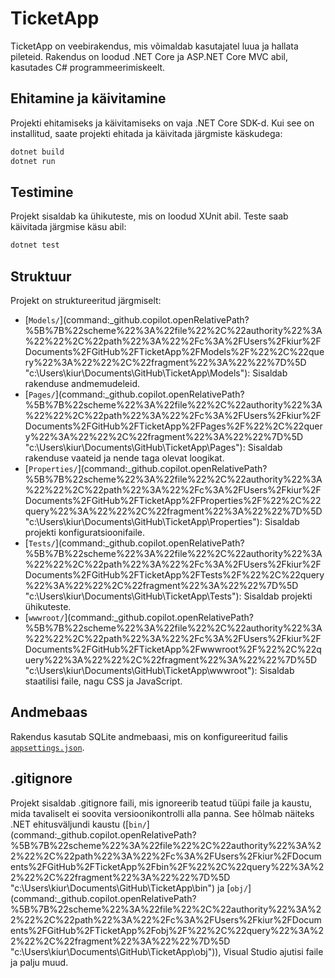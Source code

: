# TicketApp

TicketApp on veebirakendus, mis võimaldab kasutajatel luua ja hallata pileteid. Rakendus on loodud .NET Core ja ASP.NET Core MVC abil, kasutades C# programmeerimiskeelt.

## Ehitamine ja käivitamine

Projekti ehitamiseks ja käivitamiseks on vaja .NET Core SDK-d. Kui see on installitud, saate projekti ehitada ja käivitada järgmiste käskudega:

```sh
dotnet build
dotnet run
```

## Testimine

Projekt sisaldab ka ühikuteste, mis on loodud XUnit abil. Teste saab käivitada järgmise käsu abil:

```sh
dotnet test
```

## Struktuur

Projekt on struktureeritud järgmiselt:

- [``Models/``](command:_github.copilot.openRelativePath?%5B%7B%22scheme%22%3A%22file%22%2C%22authority%22%3A%22%22%2C%22path%22%3A%22%2Fc%3A%2FUsers%2Fkiur%2FDocuments%2FGitHub%2FTicketApp%2FModels%2F%22%2C%22query%22%3A%22%22%2C%22fragment%22%3A%22%22%7D%5D "c:\Users\kiur\Documents\GitHub\TicketApp\Models\"): Sisaldab rakenduse andmemudeleid.
- [``Pages/``](command:_github.copilot.openRelativePath?%5B%7B%22scheme%22%3A%22file%22%2C%22authority%22%3A%22%22%2C%22path%22%3A%22%2Fc%3A%2FUsers%2Fkiur%2FDocuments%2FGitHub%2FTicketApp%2FPages%2F%22%2C%22query%22%3A%22%22%2C%22fragment%22%3A%22%22%7D%5D "c:\Users\kiur\Documents\GitHub\TicketApp\Pages\"): Sisaldab rakenduse vaateid ja nende taga olevat loogikat.
- [``Properties/``](command:_github.copilot.openRelativePath?%5B%7B%22scheme%22%3A%22file%22%2C%22authority%22%3A%22%22%2C%22path%22%3A%22%2Fc%3A%2FUsers%2Fkiur%2FDocuments%2FGitHub%2FTicketApp%2FProperties%2F%22%2C%22query%22%3A%22%22%2C%22fragment%22%3A%22%22%7D%5D "c:\Users\kiur\Documents\GitHub\TicketApp\Properties\"): Sisaldab projekti konfiguratsioonifaile.
- [``Tests/``](command:_github.copilot.openRelativePath?%5B%7B%22scheme%22%3A%22file%22%2C%22authority%22%3A%22%22%2C%22path%22%3A%22%2Fc%3A%2FUsers%2Fkiur%2FDocuments%2FGitHub%2FTicketApp%2FTests%2F%22%2C%22query%22%3A%22%22%2C%22fragment%22%3A%22%22%7D%5D "c:\Users\kiur\Documents\GitHub\TicketApp\Tests\"): Sisaldab projekti ühikuteste.
- [``wwwroot/``](command:_github.copilot.openRelativePath?%5B%7B%22scheme%22%3A%22file%22%2C%22authority%22%3A%22%22%2C%22path%22%3A%22%2Fc%3A%2FUsers%2Fkiur%2FDocuments%2FGitHub%2FTicketApp%2Fwwwroot%2F%22%2C%22query%22%3A%22%22%2C%22fragment%22%3A%22%22%7D%5D "c:\Users\kiur\Documents\GitHub\TicketApp\wwwroot\"): Sisaldab staatilisi faile, nagu CSS ja JavaScript.

## Andmebaas

Rakendus kasutab SQLite andmebaasi, mis on konfigureeritud failis [``appsettings.json``](command:_github.copilot.openRelativePath?%5B%7B%22scheme%22%3A%22file%22%2C%22authority%22%3A%22%22%2C%22path%22%3A%22%2Fc%3A%2FUsers%2Fkiur%2FDocuments%2FGitHub%2FTicketApp%2Fappsettings.json%22%2C%22query%22%3A%22%22%2C%22fragment%22%3A%22%22%7D%5D "c:\Users\kiur\Documents\GitHub\TicketApp\appsettings.json").

## .gitignore

Projekt sisaldab .gitignore faili, mis ignoreerib teatud tüüpi faile ja kaustu, mida tavaliselt ei soovita versioonikontrolli alla panna. See hõlmab näiteks .NET ehitusväljundi kaustu ([``bin/``](command:_github.copilot.openRelativePath?%5B%7B%22scheme%22%3A%22file%22%2C%22authority%22%3A%22%22%2C%22path%22%3A%22%2Fc%3A%2FUsers%2Fkiur%2FDocuments%2FGitHub%2FTicketApp%2Fbin%2F%22%2C%22query%22%3A%22%22%2C%22fragment%22%3A%22%22%7D%5D "c:\Users\kiur\Documents\GitHub\TicketApp\bin\") ja [``obj/``](command:_github.copilot.openRelativePath?%5B%7B%22scheme%22%3A%22file%22%2C%22authority%22%3A%22%22%2C%22path%22%3A%22%2Fc%3A%2FUsers%2Fkiur%2FDocuments%2FGitHub%2FTicketApp%2Fobj%2F%22%2C%22query%22%3A%22%22%2C%22fragment%22%3A%22%22%7D%5D "c:\Users\kiur\Documents\GitHub\TicketApp\obj\")), Visual Studio ajutisi faile ja palju muud.
